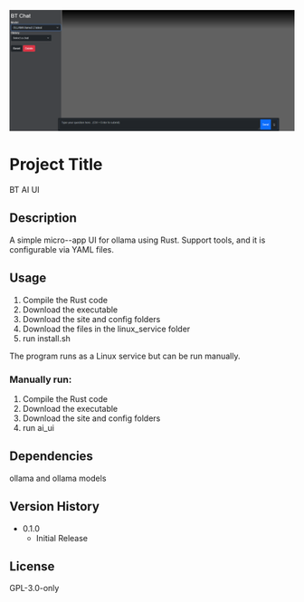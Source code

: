 ![BT AI UI](image.png)

# Project Title

BT AI UI

## Description

A simple micro--app UI for ollama using Rust. Support tools, and it is
configurable via YAML files.

## Usage

1.  Compile the Rust code
2.  Download the executable
3.  Download the site and config folders
4.  Download the files in the linux_service folder
5.  run install.sh

The program runs as a Linux service but can be run manually.

### Manually run:

1.  Compile the Rust code
2.  Download the executable
3.  Download the site and config folders
4.  run ai_ui

## Dependencies

ollama and ollama models

## Version History
-   0.1.0
    -   Initial Release

## License
GPL-3.0-only